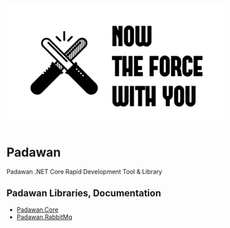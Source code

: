 <p align="center">
    <a href="#Padawan">
        <img alt="logo" src="now-the-force-with-you.png">
    </a>
</p>

# Padawan
Padawan  .NET Core Rapid Development Tool &amp; Library


## Padawan Libraries, Documentation

- [Padawan.Core ](https://github.com/Garzi/Padawan/blob/master/README-Core.md)
- [Padawan.RabbitMq ](https://github.com/Garzi/Padawan/blob/master/README-RabbitMq.md)




